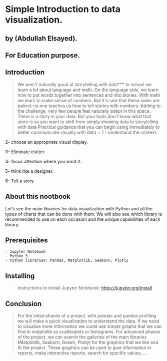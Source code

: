 # Simple Introduction to data visualization.
## by (Abdullah Elsayed).
## For Education purpose.


## Introduction

> We aren't naturally good at storytelling with data***
In school we learn a lot about language and math. On the language side, we learn how to put words together into sentences and into stories. With math we learn to make sense of numbers. But it's rare that these sides are paired: no one teaches us how to tell stories with numbers. Adding to the challenge, very few people feel naturally adept in this space.
There is a story in your data. But your tools don't know what that story is so you want to shift from simply showing data to storytelling with data 
Practical guidance that you can begin using immediately to better communicate visually with data :- 
1 - understand the context.

2- choose an appropriate visual display.

3- Eliminate clutter.

4- focus attention where you want it.

5- think like a designer.

6- Tell a story


## About this nootbook

Let’s see the main libraries for data visualization with Python and all the types of charts that can be done with them. We will also see which library is recommended to use on each occasion and the unique capabilities of each library.

## Prerequisites
	- Jupyter Notebook
	- Python 3
	- Python libraries: Pandas, Matplotlib, Seaborn, Plotly

## Installing
> Instructions to install Jupyter Notebook: https://jupyter.org/install

## Conclusion
> For the initial phases of a project, with pandas and pandas profiling we will make a quick visualization to understand the data. If we need to visualize more information we could use simple graphs that we can find in matplotlib as scatterplots or histograms.
For advanced phases of the project, we can search the galleries of the main libraries (Matplotlib, Seaborn, Bokeh, Plotly) for the graphics that we like and fit the project. These graphics can be used to give information in reports, make interactive reports, search for specific values, …

